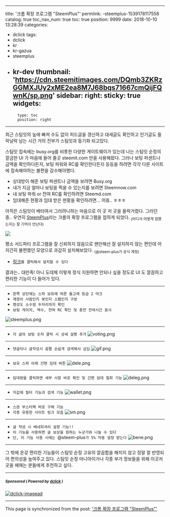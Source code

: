 
---
title: '크롬 확장 프로그램 "SteemPlus"'
permlink: -steemplus-1539178117558
catalog: true
toc_nav_num: true
toc: true
position: 9999
date: 2018-10-10 13:28:39
categories:
- dclick
tags:
- dclick
- kr
- kr-gazua
- steemplus
- kr-dev
thumbnail: 'https://cdn.steemitimages.com/DQmb3ZKRzGGMXJUy2xME2ea8M7J68bqs71667cmQijFQwnK/sp.png'
sidebar:
    right:
        sticky: true
widgets:
    -
        type: toc
        position: right
---


최근 스팀잇의 늪에 빠져 수도 없이 피드글을 갱신하고 대세글도 확인하고 인기글도 들락날락 남는 시간 거의 전부가 스팀잇과 동기화 되고있다. 

스팀잇 접속에는 busy.org를 비롯한 다양한 게이트웨이가 있는데 나는 스팀잇 순정의 깔금한 UI 가 마음에 들어 줄곳 steemit.com 만을 사용해왔다. 그러나 보팅 퍼센트나 금액을 확인하다든지, 보팅 파워와 RC를 확인한다든지 등등을 하려면 각각 다른 사이트에 접속해야하는 불편을 감수해야했다. 

* 상대방이 해준 보팅 퍼센트나 금액을 보려면 Busy.org
* 내가 지금 얼마나 보팅을 찍을 수 있는지를 보려면 Steemnow.com
* 내 보팅 파워 or 잔여 RC를 확인하려면 Steemd.com
* 임대해준 현황과 임대 받은 현황을 확인하려면... 어휴.. ㅎㅎㅎ

아직은 스팀잇이 베타여서 그러려니하는 마음으로 이 곳 저 곳을 들락거렸다. 그러던 중.. 우연히 [SteemPlus](https://chrome.google.com/webstore/detail/steemplus/mjbkjgcplmaneajhcbegoffkedeankaj?utm_source=chrome-ntp-icon)라는 크롬의 확장 프로그램을 접하게 되었다. <sub>(어디서 어떻게 접했는지는 잘 기억이 안난다)</sub>

![](https://cdn.steemitimages.com/DQmb3ZKRzGGMXJUy2xME2ea8M7J68bqs71667cmQijFQwnK/sp.png)

평소 서드파티 프로그램을 잘 신뢰하지 않음으로 왠만해선 잘 설치하지 않는 편인데 어지간히 불편했던 모양으로 과감히 설치해보았다. <sub>(@steem-plus가 공식 계정)</sub>
* [링크](https://chrome.google.com/webstore/detail/steemplus/mjbkjgcplmaneajhcbegoffkedeankaj?utm_source=chrome-ntp-icon)`를 클릭해서 설치할 수 있다`

결과는.. 대만족! 아니 도데체 이렇게 정식 지원하면 안되나 싶을 정도로 UI 도 깔끔하고 편리한 기능이 다 들어가 있다.

--- 

* `왼쪽 상단에는 스파 보유에 따른 돌고래 등급 2 마크`
* `계정이 사람인지 봇인지 스팸인지 구분`
* `명성도 소수점 두자리까지 확인`
* `보팅 게이지, 액수, 잔여 RC 확인 및 충전 잔여시간 표시`

![steemplus.png](https://cdn.steemitimages.com/DQmTxk6dyV3CJBxXv1ZHPmmsQut2BuLwame5291z5Ur6dxd/steemplus.png)

---

* `각 글의 보팅 숫자 클릭 시 상세 설명 추가`
![voting.png](https://cdn.steemitimages.com/DQmfSE3edK32GKcccTv8GydPkwSuat1FwrJoqKyfaSR31qN/voting.png)

---

* `댓글이나 글작성시 움짤 손쉽게 검색해서 삽입`
![gif.png](https://cdn.steemitimages.com/DQmSwG5Psv7nbwmvE4RHUSrqPMBzAR1ARj1gFeKSY3KfJAu/gif.png)

---

* `보유 스파 아래 간편 임대 버튼`
![dele.png](https://cdn.steemitimages.com/DQmYETwy2vV9cWZZaxpkSu3gf5PgmRtq7zCNPQQjDJJT8BH/dele.png)

---

* `임대량을 클릭하면 세부 사항 바로 확인 및 간편 임대 철회 기능`
![deleg.png](https://cdn.steemitimages.com/DQmWEX3Z3vaEBUdRaTR9U2371q8dyPZ9r4VXa3ebknwLpnX/deleg.png)

---

* `지갑에 필터 기능과 검색 기능`
![wallet.png](https://cdn.steemitimages.com/DQmXGErUgYCsu24RyWYL5MWAMeALDDS9XvT7DAVeZKUMY8y/wallet.png)

---

* `스몬 부스터팩 바로 구매 기능`
* `각종 유용한 사이트 링크 모음`
![sm.png](https://cdn.steemitimages.com/DQma6bcNkQYiiENHjo9SCncGNTGKjWApgetFh8urKYqe22W/sm.png)

---

* `글 작성 시 베네피셔리 설정 기능!!`
* `이 기능을 사용하면 글 보상을 원하는 누군가와 나눌 수 있다`
* `단, 이 기능 사용 시에는 `@steem-plus`가 5% 자동 설정 받는다`
![bene.png](https://cdn.steemitimages.com/DQmXoCzVRpG9XK5ndEXyTbbvNzd7SXvZ6oxLT8t5hYrtDcV/bene.png)

---

그 밖에 온갖 편리한 기능들이 스팀잇 순정 고유의 깔끔함을 해치지 않고 정말 잘 반영되어 편의성을 높여주고 있다. 스팀잇 순정 마니아이거나 각종 부가 정보들을 위해 이곳저곳을 헤매는 분들에게 추천하고 싶다.

---

#####  <sub> **Sponsored ( Powered by [dclick](https://www.dclick.io) )** </sub>
[![dclick-imagead](https://steemitimages.com/0x0/https://cdn.steemitimages.com/DQmSwkE4cySARFCKdemZWVwyk8dxh7HeDNiqwuVmWR3RBXE/Group%205.png)](https://api.dclick.io/v1/c?x=eyJhbGciOiJIUzI1NiIsInR5cCI6IkpXVCJ9.eyJjIjoiamF5ZGloIiwicyI6Ii1zdGVlbXBsdXMtMTUzOTE3ODExNzU1OCIsImEiOlsiaS0yIl0sInVybCI6Imh0dHBzOi8vd3d3LmRjbGljay5pbyIsImlhdCI6MTU0NzYwMzgyMywiZXhwIjoxODYyOTYzODIzfQ.elYezvhs3SeHLStmdfO7sYuCVcwC83ZXMdtBzjkEIgI)

- - -

This page is synchronized from the post: ['크롬 확장 프로그램 "SteemPlus"'](https://steemit.com/@jaydih/-steemplus-1539178117558)
